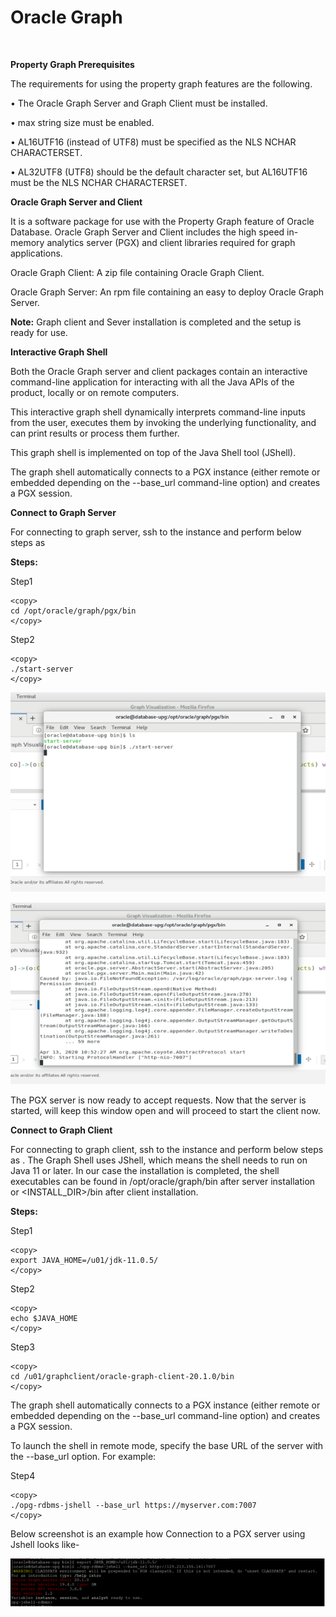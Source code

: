 
# Oracle Graph 

<br>

**Property Graph Prerequisites**

The requirements for using the property graph features are the following.

•	The Oracle Graph Server and Graph Client must be installed.

•	max string size must be enabled.

•	AL16UTF16 (instead of UTF8) must be specified as the NLS NCHAR CHARACTERSET.

•	AL32UTF8 (UTF8) should be the default character set,  but  AL16UTF16 must be the NLS NCHAR CHARACTERSET.


**Oracle Graph Server and Client**

It is a software package for use with the Property Graph feature of Oracle Database. Oracle Graph Server and Client includes the high speed in-memory analytics server (PGX) and client libraries required for graph applications.

Oracle Graph Client: A zip file containing Oracle Graph Client.

Oracle Graph Server: An rpm file containing an easy to deploy Oracle Graph Server.

**Note:** Graph client and Sever installation is completed and the setup is ready for use.

**Interactive Graph Shell**

Both the Oracle Graph server and client packages contain an interactive command-line application for interacting with all the Java APIs of the product, locally or on remote computers.

This interactive graph shell dynamically interprets command-line inputs from the user, executes them by invoking the underlying functionality, and can print results or process them further.

This graph shell is implemented on top of the Java Shell tool (JShell).

The graph shell automatically connects to a PGX instance (either remote or embedded depending on the --base_url command-line option) and creates a PGX session.

**Connect to Graph Server**

For connecting to graph server, ssh to the instance and perform below steps as <graphuser>

**Steps:**

Step1
````
<copy>
cd /opt/oracle/graph/pgx/bin 
</copy>
````

Step2
````
<copy>
./start-server
</copy>
````

![](./images/g1.png) 

![](./images/g2.png) 

The PGX server is now ready to accept requests.
Now that the server is started, will keep this window open and will proceed to start the client now.



**Connect to Graph Client**

For connecting to graph client, ssh to the instance and perform below steps as <graphuser> . The Graph Shell uses JShell, which means the shell needs to run on Java 11 or later. In our case the installation is completed, the shell executables can be found in /opt/oracle/graph/bin after server installation or <INSTALL_DIR>/bin after client installation.


**Steps:**

Step1
````
<copy>
export JAVA_HOME=/u01/jdk-11.0.5/
</copy>
````
Step2
````
<copy>
echo $JAVA_HOME
</copy>
````
Step3
````
<copy>
cd /u01/graphclient/oracle-graph-client-20.1.0/bin
</copy>
````

The graph shell automatically connects to a PGX instance (either remote or embedded depending on the --base_url command-line option) and creates a PGX session.

To launch the shell in remote mode, specify the base URL of the server with the --base_url option. For example:


Step4
````
<copy>
./opg-rdbms-jshell --base_url https://myserver.com:7007
</copy>
````

Below screenshot is an example how Connection to a PGX server using Jshell looks like-


![](./images/IMGG4.PNG) 
